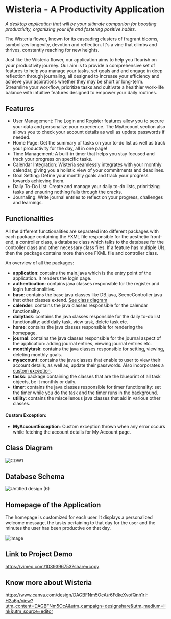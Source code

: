 # Wisteria - A Productivity Application
_A desktop application that will be your ultimate companion for boosting productivity, organizing your life and fostering positive habits._


The Wisteria flower, known for its cascading clusters of fragrant blooms, symbolizes longevity, devotion and reflection. It's a vine that climbs and thrives, constantly reaching for new heights. 


Just like the Wisteria flower, our application aims to help you flourish on your productivity journey. Our aim is to provide a comprehensive set of features to help you manage your tasks, set goals and and engage in deep reflection through journaling, all designed to increase your efficiency and achieve your aspirations whether they may be short or long-term. Streamline your workflow, prioritize tasks and cultivate a healthier work-life balance with intuitive features designed to empower your daily routines.

## Features
- User Management: The Login and Register features allow you to secure your data and personalize your experience. The MyAccount section also allows you to check your account details as well as update passwords if needed.
- Home Page: Get the summary of tasks on your to-do list as well as track your productivity for the day, all in one page!
- Time Management: A built-in timer that helps you stay focused and track your progress on specific tasks.
- Calendar Integration: Wisteria seamlessly integrates with your monthly calendar, giving you a holistic view of your commitments and deadlines.
- Goal Setting: Define your monthly goals and track your progress towards achieving them.
- Daily To-Do List: Create and manage your daily to-do lists, prioritizing tasks and ensuring nothing falls through the cracks.
- Journaling: Write journal entries to reflect on your progress, challenges and learnings.

## Functionalities
All the different functionalities are separated into different packages with each package containing the FXML file responsible for the aesthetic front-end, a controller class, a database class which talks to the database for the controller class and other necessary class files. If a feature has multiple UIs, then the package contains more than one FXML file and controller class. 

An overview of all the packages: 

- **application**: contains the main.java which is the entry point of the application. It renders the login page.
- **authentication**: contains java classes responsible for the register and login functionalities.
- **base**: contains the base java classes like DB.java, SceneController.java that other classes extend. [See class diagram](#Class-Diagram)
- **calender**: contains the java classes responsible for the calendar functionality.
- **dailytask**: contains the java classes responsible for the daily to-do list functionality: add daily task, view task, delete task etc.
- **home**: contains the java classes responsible for rendering the homepage.
- **journal**: contains the java classes responsible for the journal aspect of the application: adding journal entries, viewing journal entries etc.
- **monthlytask**: contains the java classes responsible for setting, viewing, deleting monthly goals.
- **myaccount**: contains the java classes that enable to user to view their account details, as well as, update their passwords. Also incorporates a [custom exception](#Custom-Exception).
- **tasks**: package containing the classes that are the blueprint of all task objects, be it monthly or daily.
- **timer**: contains the java classes responsible for timer functionality: set the timer while you do the task and the timer runs in the background.
- **utility**: contains the miscellenous java classes that aid in various other classes.

#### Custom Exception:
- **MyAccountException**: Custom exception thrown when any error occurs while fetching the account details for My Account page.

## Class Diagram
![CDW1](https://github.com/sakshii2004/Wisteria/assets/124381306/15468301-0684-4ce4-ac3f-3d5466d75b29)

## Database Schema
![Untitled design (6)](https://github.com/sakshii2004/Wisteria/assets/124381306/d5438f02-b978-41d1-a6f9-fd90147db8bb)

## Homepage of the Application
The homepage is customized for each user. It displays a personalized welcome message, the tasks pertaining to that day for the user and the minutes the user has been productive on that day.

![image](https://github.com/sakshii2004/Wisteria/assets/124381306/e951fbd1-acfa-411a-9eb9-9bab193fb37c)

## Link to Project Demo
https://vimeo.com/1039396753?share=copy

## Know more about Wisteria
https://www.canva.com/design/DAGBFNm5OcA/r6FdkeXvofQnh1rI-H2a6g/view?utm_content=DAGBFNm5OcA&utm_campaign=designshare&utm_medium=link&utm_source=editor
